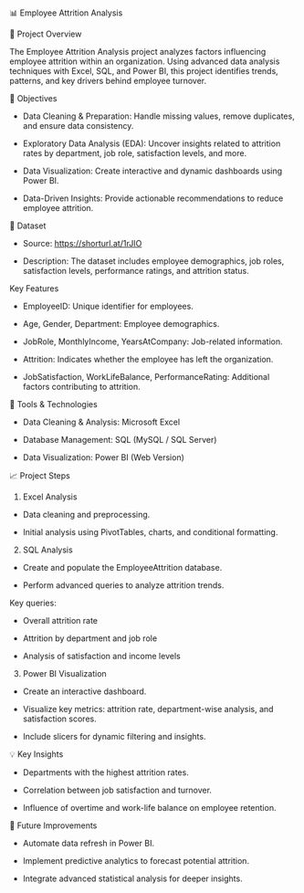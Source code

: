 📊 Employee Attrition Analysis

🚀 Project Overview

The Employee Attrition Analysis project analyzes factors influencing employee attrition within an organization. Using advanced data analysis techniques with Excel, SQL, and Power BI, this project identifies trends, patterns, and key drivers behind employee turnover.

🎯 Objectives

- Data Cleaning & Preparation: Handle missing values, remove duplicates, and ensure data consistency.

- Exploratory Data Analysis (EDA): Uncover insights related to attrition rates by department, job role, satisfaction levels, and more.

- Data Visualization: Create interactive and dynamic dashboards using Power BI.

- Data-Driven Insights: Provide actionable recommendations to reduce employee attrition.

📂 Dataset

- Source: https://shorturl.at/1rJIO

- Description: The dataset includes employee demographics, job roles, satisfaction levels, performance ratings, and attrition status.

Key Features

- EmployeeID: Unique identifier for employees.

- Age, Gender, Department: Employee demographics.

- JobRole, MonthlyIncome, YearsAtCompany: Job-related information.

- Attrition: Indicates whether the employee has left the organization.

- JobSatisfaction, WorkLifeBalance, PerformanceRating: Additional factors contributing to attrition.

🔧 Tools & Technologies

- Data Cleaning & Analysis: Microsoft Excel

- Database Management: SQL (MySQL / SQL Server)

- Data Visualization: Power BI (Web Version)


📈 Project Steps

1. Excel Analysis

- Data cleaning and preprocessing.

- Initial analysis using PivotTables, charts, and conditional formatting.

2. SQL Analysis

- Create and populate the EmployeeAttrition database.

- Perform advanced queries to analyze attrition trends.

Key queries:

- Overall attrition rate

- Attrition by department and job role

- Analysis of satisfaction and income levels

3. Power BI Visualization

- Create an interactive dashboard.

- Visualize key metrics: attrition rate, department-wise analysis, and satisfaction scores.

- Include slicers for dynamic filtering and insights.

💡 Key Insights

- Departments with the highest attrition rates.

- Correlation between job satisfaction and turnover.

- Influence of overtime and work-life balance on employee retention.

🚦 Future Improvements

- Automate data refresh in Power BI.

- Implement predictive analytics to forecast potential attrition.

- Integrate advanced statistical analysis for deeper insights.
